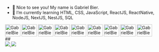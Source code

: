 - 👋 Nice to see you! My name is Gabriel Bier.
- 🌱 I’m currently learning HTML, CSS, JavaScript, ReactJS, ReactNative, NodeJS, NextJS, NestJS, SQL

<div style='display: inline_block'>
  <img width='50' height='40' align='center' alt='GabrielBier-TypeScript' src="https://cdn.jsdelivr.net/gh/devicons/devicon/icons/typescript/typescript-original.svg" />
  <img width='50' height='40' align='center' alt='GabrielBier-JavaScript' src="https://cdn.jsdelivr.net/gh/devicons/devicon/icons/javascript/javascript-original.svg" />
  <img width='50' height='40' align='center' alt='GabrielBier-React' src="https://cdn.jsdelivr.net/gh/devicons/devicon/icons/react/react-original-wordmark.svg" />
  <img width='50' height='40' align='center' alt='GabrielBier-NextJs' src="https://cdn.jsdelivr.net/gh/devicons/devicon/icons/nextjs/nextjs-original-wordmark.svg" />
  <img width='50' height='40' align='center' alt='GabrielBier-NestJs' src="https://cdn.jsdelivr.net/gh/devicons/devicon/icons/nestjs/nestjs-plain-wordmark.svg" />
  <img width='50' height='40' align='center' alt='GabrielBier-NodeJs' src="https://cdn.jsdelivr.net/gh/devicons/devicon/icons/nodejs/nodejs-original-wordmark.svg" />
  <img width='50' height='40' align='center' alt='GabrielBier-HTML5' src="https://cdn.jsdelivr.net/gh/devicons/devicon/icons/html5/html5-original-wordmark.svg" />
  <img width='50' height='40' align='center' alt='GabrielBier-CSS3' src="https://cdn.jsdelivr.net/gh/devicons/devicon/icons/css3/css3-original-wordmark.svg" />        
  <img width='50' height='40' align='center' alt='GabrielBier-Flutter' src="https://cdn.jsdelivr.net/gh/devicons/devicon/icons/flutter/flutter-original.svg" />
</div>
  ##
<div style='display: inline_block'>
  <a href='mailto:gabrielsahinabier@gmail.com' target='_blank'>
  <img src="https://img.shields.io/badge/Gmail-D14836?style=for-the-badge&logo=gmail&logoColor=white" target='_blank'/>
  </a>
  <a href='https://www.linkedin.com/in/gabriel-giuseppe-sahina-bier-624ba6145' target='_blank'>
  <img src="https://img.shields.io/badge/LinkedIn-0077B5?style=for-the-badge&logo=linkedin&logoColor=white" target='_blank'/>
  </a>
</div>

